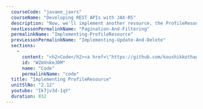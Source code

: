 ```yaml
---
  courseCode: "javaee_jaxrs"
  courseName: "Developing REST APIs with JAX-RS"
  description: "Now, we'll implement another resource, the ProfileResource class."
  nextLessonPermalinkName: "Pagination-And-Filtering"
  permalinkName: "Implementing-ProfileResource"
  prevLessonPermalinkName: "Implementing-Update-And-Delete"
  sections: 
    - 
      content: "<h2>Code</h2><a href=\"https://github.com/koushikkothagal/messenger/archive/16deac4112683089806da75eabc74ae6218b6882.zip\">Download the source code</a>"
      id: "WZmVnkeJDM"
      name: "Code"
      permalinkName: "code"
  title: "Implementing ProfileResource"
  unitSlNo: "2.12"
  youtube: "Ik7jv3d-1qY"
  duration: 832
---
```

